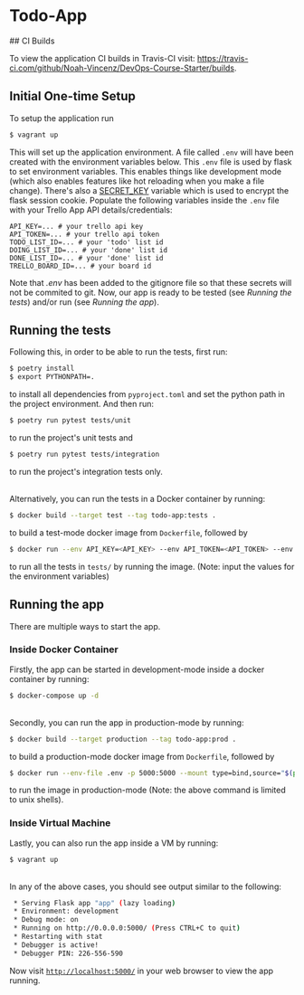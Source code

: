 # Todo-App

## CI Builds

To view the application CI builds in Travis-CI visit: https://travis-ci.com/github/Noah-Vincenz/DevOps-Course-Starter/builds.

## Initial One-time Setup

To setup the application run 
```bash
$ vagrant up
```
This will set up the application environment. A file called `.env` will have been created with the environment variables below. This `.env` file is used by flask to set environment variables. This enables things like development mode (which also enables features like hot reloading when you make a file change). There's also a [SECRET_KEY](https://flask.palletsprojects.com/en/1.1.x/config/#SECRET_KEY) variable which is used to encrypt the flask session cookie. Populate the following variables inside the `.env` file with your Trello App API details/credentials:
```
API_KEY=... # your trello api key
API_TOKEN=... # your trello api token
TODO_LIST_ID=... # your 'todo' list id
DOING_LIST_ID=... # your 'done' list id
DONE_LIST_ID=... # your 'done' list id
TRELLO_BOARD_ID=... # your board id
```
Note that *.env* has been added to the gitignore file so that these secrets will not be commited to git.
Now, our app is ready to be tested (see _Running the tests_) and/or run (see _Running the app_).

## Running the tests

Following this, in order to be able to run the tests, first run:
```bash
$ poetry install
$ export PYTHONPATH=.
```
to install all dependencies from ```pyproject.toml``` and set the python path in the project environment. 
And then run:
```bash
$ poetry run pytest tests/unit
```
to run the project's unit tests and
```bash
$ poetry run pytest tests/integration
```
to run the project's integration tests only.

\
Alternatively, you can run the tests in a Docker container by running:
```bash
$ docker build --target test --tag todo-app:tests .
```
to build a test-mode docker image from ```Dockerfile```, followed by
```bash
$ docker run --env API_KEY=<API_KEY> --env API_TOKEN=<API_TOKEN> --env TODO_LIST_ID=<TODO_LIST_ID> --env DOING_LIST_ID=<DOING_LIST_ID> --env DONE_LIST_ID=<DONE_LIST_ID> --env TRELLO_BOARD_ID=<TRELLO_BOARD_ID> --env SECRET_KEY=<SECRET_KEY> todo-app:tests tests
```
to run all the tests in ```tests/``` by running the image. (Note: input the values for the environment variables)

## Running the app

There are multiple ways to start the app.

### Inside Docker Container
Firstly, the app can be started in development-mode inside a docker container by running:
```bash
$ docker-compose up -d
```

\
Secondly, you can run the app in production-mode by running:
```bash
$ docker build --target production --tag todo-app:prod .
```
to build a production-mode docker image from ```Dockerfile```, followed by
```bash
$ docker run --env-file .env -p 5000:5000 --mount type=bind,source="$(pwd)",target=/DevOps-Course-Starter todo-app:prod
```
to run the image in production-mode (Note: the above command is limited to unix shells).

### Inside Virtual Machine
Lastly, you can also run the app inside a VM by running:
```bash
$ vagrant up
```

\
In any of the above cases, you should see output similar to the following:
```bash
 * Serving Flask app "app" (lazy loading)
 * Environment: development
 * Debug mode: on
 * Running on http://0.0.0.0:5000/ (Press CTRL+C to quit)
 * Restarting with stat
 * Debugger is active!
 * Debugger PIN: 226-556-590
```
Now visit [`http://localhost:5000/`](http://localhost:5000/) in your web browser to view the app running.
